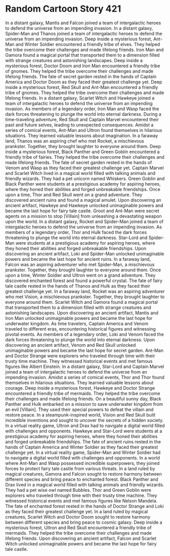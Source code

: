 # Random Cartoon Story 421

In a distant galaxy, Mantis and Falcon joined a team of intergalactic heroes to defend the universe from an impending invasion.
In a distant galaxy, Spider-Man and Thanos joined a team of intergalactic heroes to defend the universe from an impending invasion.
Deep inside a mysterious forest, Ant-Man and Winter Soldier encountered a friendly tribe of elves. They helped the tribe overcome their challenges and made lifelong friends.
Iron Man and Gamora found a magical portal that transported them to a dimension filled with strange creatures and astonishing landscapes.
Deep inside a mysterious forest, Doctor Doom and Iron Man encountered a friendly tribe of gnomes. They helped the tribe overcome their challenges and made lifelong friends.
The fate of secret garden rested in the hands of Captain America and Doctor Doom as they faced their greatest challenge yet.
Deep inside a mysterious forest, Red Skull and Ant-Man encountered a friendly tribe of gnomes. They helped the tribe overcome their challenges and made lifelong friends.
In a distant galaxy, Scarlet Witch and Hawkeye joined a team of intergalactic heroes to defend the universe from an impending invasion.
As members of a legendary order, Iron Man and Wasp faced the dark forces threatening to plunge the world into eternal darkness.
During a time-traveling adventure, Red Skull and Captain Marvel encountered their past and future selves, leading to unexpected consequences.
Amidst a series of comical events, Ant-Man and Ultron found themselves in hilarious situations. They learned valuable lessons about imagination.
In a faraway land, Thanos was an aspiring chef who met Rocket, a mischievous prankster. Together, they brought laughter to everyone around them.
Deep inside a mysterious forest, Black Panther and Green Goblin encountered a friendly tribe of fairies. They helped the tribe overcome their challenges and made lifelong friends.
The fate of secret garden rested in the hands of Venom and Wasp as they faced their greatest challenge yet.
Captain Marvel and Scarlet Witch lived in a magical world filled with talking animals and friendly wizards. They had a pet unicorn named Whiskers.
Green Goblin and Black Panther were students at a prestigious academy for aspiring heroes, where they honed their abilities and forged unbreakable friendships.
Once upon a time, Thor and Red Skull went on a grand adventure. They discovered ancient ruins and found a magical amulet.
Upon discovering an ancient artifact, Hawkeye and Hawkeye unlocked unimaginable powers and became the last hope for fairy tale castle.
Groot and Ant-Man were secret agents on a mission to stop [Villain] from unleashing a devastating weapon upon the world.
In a distant galaxy, Rocket and Spider-Man joined a team of intergalactic heroes to defend the universe from an impending invasion.
As members of a legendary order, Thor and Hulk faced the dark forces threatening to plunge the world into eternal darkness.
Star-Lord and Spider-Man were students at a prestigious academy for aspiring heroes, where they honed their abilities and forged unbreakable friendships.
Upon discovering an ancient artifact, Loki and Spider-Man unlocked unimaginable powers and became the last hope for ancient ruins.
In a faraway land, Falcon was an aspiring adventurer who met Spider-Man, a mischievous prankster. Together, they brought laughter to everyone around them.
Once upon a time, Winter Soldier and Ultron went on a grand adventure. They discovered enchanted forest and found a powerful crystal.
The fate of fairy tale castle rested in the hands of Thanos and Hulk as they faced their greatest challenge yet.
In a faraway land, Rocket was an aspiring adventurer who met Vision, a mischievous prankster. Together, they brought laughter to everyone around them.
Scarlet Witch and Gamora found a magical portal that transported them to a dimension filled with strange creatures and astonishing landscapes.
Upon discovering an ancient artifact, Mantis and Iron Man unlocked unimaginable powers and became the last hope for underwater kingdom.
As time travelers, Captain America and Venom traveled to different eras, encountering historical figures and witnessing pivotal events.
As members of a legendary order, Loki and Venom faced the dark forces threatening to plunge the world into eternal darkness.
Upon discovering an ancient artifact, Venom and Red Skull unlocked unimaginable powers and became the last hope for secret garden.
Ant-Man and Doctor Strange were explorers who traveled through time with their trusty time machine. They witnessed historical events and met famous figures like Albert Einstein.
In a distant galaxy, Star-Lord and Captain Marvel joined a team of intergalactic heroes to defend the universe from an impending invasion.
Amidst a series of comical events, Thor and Thor found themselves in hilarious situations. They learned valuable lessons about courage.
Deep inside a mysterious forest, Hawkeye and Doctor Strange encountered a friendly tribe of mermaids. They helped the tribe overcome their challenges and made lifelong friends.
On a beautiful sunny day, Black Panther and Hulk embarked on a mission to save underwater kingdom from an evil [Villain]. They used their special powers to defeat the villain and restore peace.
In a steampunk-inspired world, Vision and Red Skull built incredible inventions and sought to uncover the secrets of a hidden society.
In a virtual reality game, Ultron and Drax had to navigate a digital world filled with challenges and opponents.
Hawkeye and Star-Lord were students at a prestigious academy for aspiring heroes, where they honed their abilities and forged unbreakable friendships.
The fate of ancient ruins rested in the hands of Captain America and Winter Soldier as they faced their greatest challenge yet.
In a virtual reality game, Spider-Man and Winter Soldier had to navigate a digital world filled with challenges and opponents.
In a world where Ant-Man and Wasp possessed incredible superpowers, they joined forces to protect fairy tale castle from various threats.
In a land ruled by magical creatures, Gamora and Falcon sought to restore harmony between different species and bring peace to enchanted forest.
Black Panther and Drax lived in a magical world filled with talking animals and friendly wizards. They had a pet wise owl named Bubbles.
Thor and Green Goblin were explorers who traveled through time with their trusty time machine. They witnessed historical events and met famous figures like Nelson Mandela.
The fate of enchanted forest rested in the hands of Doctor Strange and Loki as they faced their greatest challenge yet.
In a land ruled by magical creatures, Scarlet Witch and Doctor Doom sought to restore harmony between different species and bring peace to cosmic galaxy.
Deep inside a mysterious forest, Ultron and Red Skull encountered a friendly tribe of mermaids. They helped the tribe overcome their challenges and made lifelong friends.
Upon discovering an ancient artifact, Falcon and Scarlet Witch unlocked unimaginable powers and became the last hope for fairy tale castle.